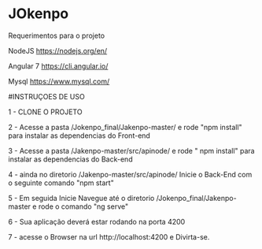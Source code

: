 # JOkenpo

Requerimentos para o projeto

NodeJS https://nodejs.org/en/

Angular 7 https://cli.angular.io/

Mysql https://www.mysql.com/


  
 #INSTRUÇOES DE USO
 
 1 - CLONE O PROJETO
 
 2 - Acesse a pasta /Jokenpo_final/Jakenpo-master/ e rode "npm install" para instalar as dependencias do Front-end
 
 3 - Acesse a pasta /Jakenpo-master/src/apinode/  e rode " npm install" para instalar as dependencias do Back-end
 
 4 - ainda no diretorio /Jakenpo-master/src/apinode/ Inicie o Back-End com o seguinte comando  "npm start"
 
 5 - Em seguida Inicie Navegue até o diretorio /Jokenpo_final/Jakenpo-master e rode o comando "ng serve"
 
 6 - Sua aplicação deverá estar rodando na porta 4200
 
 7 - acesse o Browser na url  http://localhost:4200 e Divirta-se.
 
 

